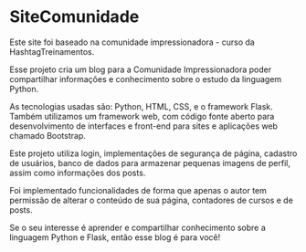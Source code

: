 # SiteComunidade
Este site foi baseado na comunidade impressionadora - curso da HashtagTreinamentos.

Esse projeto cria um blog para a Comunidade Impressionadora poder compartilhar informações e conhecimento sobre o estudo da linguagem Python. 

As tecnologias usadas são: Python, HTML, CSS, e o framework Flask. Também utilizamos um framework web, com código fonte aberto para desenvolvimento de interfaces e front-end para sites e aplicações web chamado Bootstrap. 

Este projeto utiliza login, implementações de segurança de página, cadastro de usuários, banco de dados para armazenar pequenas imagens de perfil, assim como informações dos posts. 

Foi implementado funcionalidades de forma que apenas o autor tem permissão de alterar o conteúdo de sua página, contadores de cursos e de posts.

Se o seu interesse é aprender e compartilhar conhecimento sobre a linguagem Python e Flask, então esse blog é para você!



